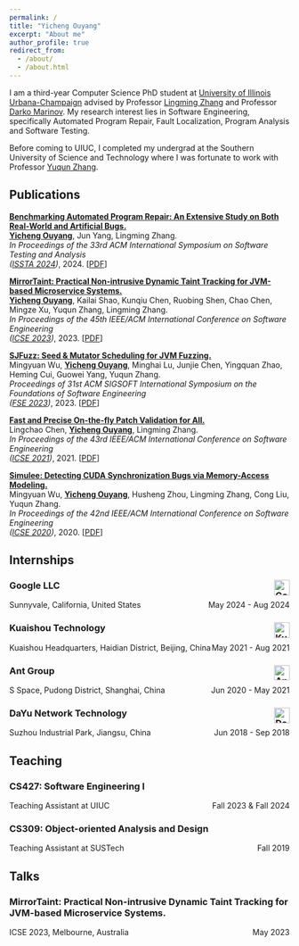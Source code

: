 ```yaml
---
permalink: /
title: "Yicheng Ouyang"
excerpt: "About me"
author_profile: true
redirect_from: 
  - /about/
  - /about.html
---
```


I am a third-year Computer Science PhD student at [University of Illinois Urbana-Champaign](https://cs.illinois.edu/) advised by Professor [Lingming Zhang](https://lingming.cs.illinois.edu/) and Professor [Darko Marinov](https://mir.cs.illinois.edu/marinov/). My research interest lies in Software Engineering, specifically Automated Program Repair, Fault Localization, Program Analysis and Software Testing. 

Before coming to UIUC, I completed my undergrad at the Southern University of Science and Technology where I was fortunate to work with Professor [Yuqun Zhang](https://zhangyuqun.github.io/).

## Publications

<ins>**Benchmarking Automated Program Repair: An Extensive Study on Both Real-World and Artificial Bugs.**</ins>  
<ins>**Yicheng Ouyang**</ins>, Jun Yang, Lingming Zhang.  
*In Proceedings of the 33rd ACM International Symposium on Software Testing and Analysis  
([ISSTA 2024](https://conf.researchr.org/home/issta-2024))*, 2024. [[PDF](https://yicheng-ouyang.github.io/files/BenchmarkAPR.pdf)]

<ins>**MirrorTaint: Practical Non-intrusive Dynamic Taint Tracking for JVM-based Microservice Systems.**</ins>  
<ins>**Yicheng Ouyang**</ins>, Kailai Shao, Kunqiu Chen, Ruobing Shen, Chao Chen, Mingze Xu, Yuqun Zhang, Lingming Zhang.  
*In Proceedings of the 45th IEEE/ACM International Conference on Software Engineering  
([ICSE 2023](https://conf.researchr.org/home/icse-2023))*, 2023. [[PDF](https://yicheng-ouyang.github.io/files/MirrorTaint.pdf)]

<ins>**SJFuzz: Seed & Mutator Scheduling for JVM Fuzzing.**</ins>  
Mingyuan Wu, <ins>**Yicheng Ouyang**</ins>, Minghai Lu, Junjie Chen, Yingquan Zhao, Heming Cui, Guowei Yang, Yuqun Zhang.  
*Proceedings of 31st ACM SIGSOFT International Symposium on the Foundations of Software Engineering  
([FSE 2023](https://2023.esec-fse.org/))*, 2023. [[PDF](https://yicheng-ouyang.github.io/files/SJFuzz.pdf)]

<ins>**Fast and Precise On-the-fly Patch Validation for All.**</ins>   
Lingchao Chen, <ins>**Yicheng Ouyang**</ins>, Lingming Zhang.  
*In Proceedings of the 43rd IEEE/ACM International Conference on Software Engineering  
([ICSE 2021](https://conf.researchr.org/home/icse-2021))*, 2021. [[PDF](https://yicheng-ouyang.github.io/files/UniAPR.pdf)]

<ins>**Simulee: Detecting CUDA Synchronization Bugs via Memory-Access Modeling.**</ins>   
Mingyuan Wu, <ins>**Yicheng Ouyang**</ins>, Husheng Zhou, Lingming Zhang, Cong Liu, Yuqun Zhang.  
*In Proceedings of the 42nd IEEE/ACM International Conference on Software Engineering  
([ICSE 2020](https://conf.researchr.org/home/icse-2020))*, 2020. [[PDF](https://yicheng-ouyang.github.io/files/Simulee.pdf)]

## Internships
### Google LLC <img src="https://yicheng-ouyang.github.io/images/Google.png" alt="Google" style="height: 1.7em; float: right;"/>

Sunnyvale, California, United States  <span style="float: right;">May 2024 - Aug 2024</span>

### Kuaishou Technology <img src="https://yicheng-ouyang.github.io/images/Kuaishou.png" alt="Kuaishou" style="height: 1.7em; float: right;"/>

Kuaishou Headquarters, Haidian District, Beijing, China  <span style="float: right;">May 2021 - Aug 2021</span>

### Ant Group <img src="https://yicheng-ouyang.github.io/images/AntGroup.png" alt="AntGroup" style="height: 1.7em; float: right;"/>

S Space, Pudong District, Shanghai, China  <span style="float: right;">Jun 2020 - May 2021</span>

### DaYu Network Technology <img src="https://yicheng-ouyang.github.io/images/Dayu.jpeg" alt="Dayu" style="height: 1.7em; float: right;"/>

Suzhou Industrial Park, Jiangsu, China <span style="float: right;">Jun 2018 - Sep 2018</span>

## Teaching
### CS427: Software Engineering I

Teaching Assistant at UIUC <span style="float: right;">Fall 2023 & Fall 2024</span>

### CS309: Object-oriented Analysis and Design

Teaching Assistant at SUSTech <span style="float: right;">Fall 2019</span>

## Talks
### MirrorTaint: Practical Non-intrusive Dynamic Taint Tracking for JVM-based Microservice Systems.

ICSE 2023, Melbourne, Australia <span style="float: right;">May 2023</span>